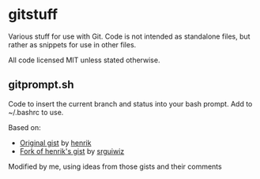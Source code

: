 # gitstuff
Various stuff for use with Git. Code is not intended as standalone files, but rather as snippets for use in other files.

All code licensed MIT unless stated otherwise.

## gitprompt.sh
Code to insert the current branch and status into your bash prompt. Add to ~/.bashrc to use.

Based on:
* [Original gist](https://gist.github.com/henrik/31631) by [henrik](https://github.com/henrik)
* [Fork of henrik's gist](https://gist.github.com/srguiwiz/de87bf6355717f0eede5) by [srguiwiz](https://github.com/srguiwiz)

Modified by me, using ideas from those gists and their comments
